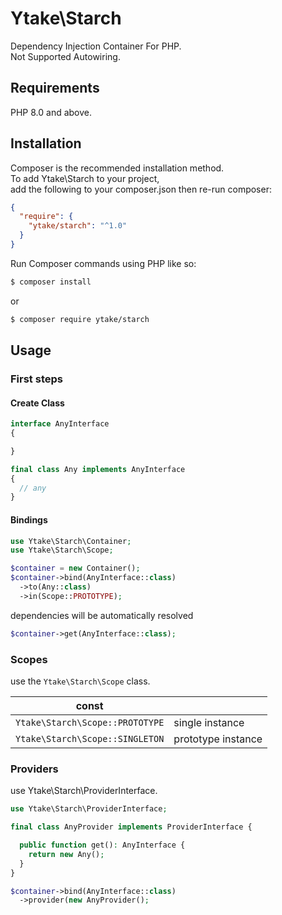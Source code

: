 # Ytake\Starch

Dependency Injection Container For PHP.  
Not Supported Autowiring.

## Requirements

PHP 8.0 and above.

## Installation

Composer is the recommended installation method.  
To add Ytake\Starch to your project,  
add the following to your composer.json then re-run composer:

```json
{
  "require": {
    "ytake/starch": "^1.0"
  }
}
```

Run Composer commands using PHP like so:

```bash
$ composer install
```

or

```bash
$ composer require ytake/starch
```

## Usage

### First steps

#### Create Class

```php
interface AnyInterface 
{

}
```

```php
final class Any implements AnyInterface 
{
  // any
}
```

#### Bindings

```php
use Ytake\Starch\Container;
use Ytake\Starch\Scope;

$container = new Container();
$container->bind(AnyInterface::class)
  ->to(Any::class)
  ->in(Scope::PROTOTYPE);
```

dependencies will be automatically resolved

```php
$container->get(AnyInterface::class);
```

### Scopes

use the `Ytake\Starch\Scope` class.

| const |    |
|-----------|----------|
| `Ytake\Starch\Scope::PROTOTYPE` | single instance |
| `Ytake\Starch\Scope::SINGLETON` | prototype instance  |

### Providers

use Ytake\Starch\ProviderInterface.

```php
use Ytake\Starch\ProviderInterface;

final class AnyProvider implements ProviderInterface {

  public function get(): AnyInterface {
    return new Any();
  }
}
```

```php
$container->bind(AnyInterface::class)
  ->provider(new AnyProvider();
```

